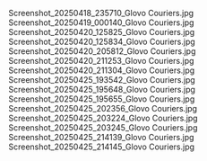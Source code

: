Screenshot_20250418_235710_Glovo Couriers.jpg
Screenshot_20250419_000140_Glovo Couriers.jpg
Screenshot_20250420_125825_Glovo Couriers.jpg
Screenshot_20250420_125834_Glovo Couriers.jpg
Screenshot_20250420_205812_Glovo Couriers.jpg
Screenshot_20250420_211253_Glovo Couriers.jpg
Screenshot_20250420_211304_Glovo Couriers.jpg
Screenshot_20250425_193542_Glovo Couriers.jpg
Screenshot_20250425_195648_Glovo Couriers.jpg
Screenshot_20250425_195655_Glovo Couriers.jpg
Screenshot_20250425_202356_Glovo Couriers.jpg
Screenshot_20250425_203224_Glovo Couriers.jpg
Screenshot_20250425_203245_Glovo Couriers.jpg
Screenshot_20250425_214139_Glovo Couriers.jpg
Screenshot_20250425_214145_Glovo Couriers.jpg
